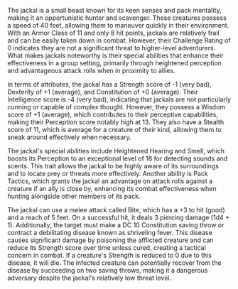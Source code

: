 The jackal is a small beast known for its keen senses and pack mentality, making it an opportunistic hunter and scavenger. These creatures possess a speed of 40 feet, allowing them to maneuver quickly in their environment. With an Armor Class of 11 and only 8 hit points, jackals are relatively frail and can be easily taken down in combat. However, their Challenge Rating of 0 indicates they are not a significant threat to higher-level adventurers. What makes jackals noteworthy is their special abilities that enhance their effectiveness in a group setting, primarily through heightened perception and advantageous attack rolls when in proximity to allies.

In terms of attributes, the jackal has a Strength score of -1 (very bad), Dexterity of +1 (average), and Constitution of +0 (average). Their Intelligence score is -4 (very bad), indicating that jackals are not particularly cunning or capable of complex thought. However, they possess a Wisdom score of +1 (average), which contributes to their perceptive capabilities, making their Perception score notably high at 13. They also have a Stealth score of 11, which is average for a creature of their kind, allowing them to sneak around effectively when necessary.

The jackal's special abilities include Heightened Hearing and Smell, which boosts its Perception to an exceptional level of 18 for detecting sounds and scents. This trait allows the jackal to be highly aware of its surroundings and to locate prey or threats more effectively. Another ability is Pack Tactics, which grants the jackal an advantage on attack rolls against a creature if an ally is close by, enhancing its combat effectiveness when hunting alongside other members of its pack.

The jackal can use a melee attack called Bite, which has a +3 to hit (good) and a reach of 5 feet. On a successful hit, it deals 3 piercing damage (1d4 + 1). Additionally, the target must make a DC 10 Constitution saving throw or contract a debilitating disease known as shriveling fever. This disease causes significant damage by poisoning the afflicted creature and can reduce its Strength score over time unless cured, creating a tactical concern in combat. If a creature's Strength is reduced to 0 due to this disease, it will die. The infected creature can potentially recover from the disease by succeeding on two saving throws, making it a dangerous adversary despite the jackal's relatively low threat level.